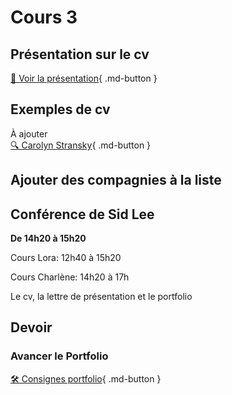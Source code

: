 # Cours 3
## Présentation sur le cv   
[📁 Voir la présentation](https://cmontmorency365-my.sharepoint.com/:b:/g/personal/lora_boisvert_cmontmorency_qc_ca/EVyO4I6ZyrpItmxxqMTH2bMBkqWKR6zRhRTug3VbdkKmkA?e=4HOTYb){ .md-button }  

## Exemples de cv
À ajouter      
[🔍 Carolyn Stransky](https://carolstran.github.io/cv/){ .md-button }  

## Ajouter des compagnies à la liste


## Conférence de Sid Lee
**De 14h20 à 15h20**

Cours Lora: 12h40 à 15h20

Cours Charlène: 14h20 à 17h

Le cv, la lettre de présentation et le portfolio


## Devoir     
### Avancer le Portfolio    
[🛠️ Consignes portfolio](./stages/portfolio.md){ .md-button }     


